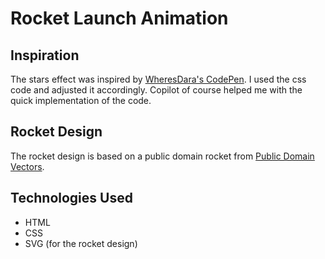 # Rocket Launch Animation

## Inspiration

The stars effect was inspired by [WheresDara's CodePen](https://codepen.io/wheresdara/pen/wvXBpwa). I used the css code and adjusted it accordingly. Copilot of course helped me with the quick implementation of the code.

## Rocket Design

The rocket design is based on a public domain rocket from [Public Domain Vectors](https://publicdomainvectors.org/en/free-clipart/Colorful-missle-vector-image/74243.html).

## Technologies Used

- HTML
- CSS
- SVG (for the rocket design)
